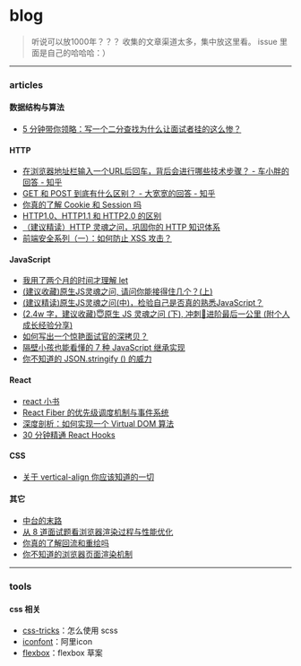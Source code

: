 # blog

> 听说可以放1000年？？？
> 收集的文章渠道太多，集中放这里看。
> issue 里面是自己的哈哈哈：）

---

### articles
#### 数据结构与算法
- [5 分钟带你领略：写一个二分查找为什么让面试者挂的这么惨？](https://juejin.im/post/5d8f6856e51d45784227aca6)

#### HTTP
- [在浏览器地址栏输入一个URL后回车，背后会进行哪些技术步骤？ - 车小胖的回答 - 知乎](https://www.zhihu.com/question/34873227/answer/518086565)
- [GET 和 POST 到底有什么区别？ - 大宽宽的回答 - 知乎](https://www.zhihu.com/question/28586791/answer/767316172)
- [你真的了解 Cookie 和 Session 吗](https://juejin.im/post/5cd9037ee51d456e5c5babca)
- [HTTP1.0、HTTP1.1 和 HTTP2.0 的区别](https://juejin.im/entry/5981c5df518825359a2b9476)
- [（建议精读）HTTP 灵魂之问，巩固你的 HTTP 知识体系](https://juejin.im/post/5e76bd516fb9a07cce750746)
- [前端安全系列（一）：如何防止 XSS 攻击？](https://juejin.im/post/5bad9140e51d450e935c6d64)

#### JavaScript
- [我用了两个月的时间才理解 let](https://zhuanlan.zhihu.com/p/28140450)
- [(建议收藏)原生JS灵魂之问, 请问你能接得住几个？(上)](https://juejin.im/post/5dac5d82e51d45249850cd20)
- [(建议精读)原生JS灵魂之问(中)，检验自己是否真的熟悉JavaScript？](https://juejin.im/post/5dbebbfa51882524c507fddb)
- [(2.4w 字，建议收藏)😇原生 JS 灵魂之问 (下), 冲刺🚀进阶最后一公里 (附个人成长经验分享)](https://juejin.im/post/5dd8b3a851882572f56b578f)
- [如何写出一个惊艳面试官的深拷贝？](https://juejin.im/post/5d6aa4f96fb9a06b112ad5b1)
- [隔壁小孩也能看懂的 7 种 JavaScript 继承实现](https://juejin.im/post/5ceb468af265da1bd1463585)
- [你不知道的 JSON.stringify () 的威力](https://juejin.im/post/5decf09de51d45584d238319)

#### React
- [react 小书](http://huziketang.mangojuice.top/books/react/)
- [React Fiber 的优先级调度机制与事件系统](https://zhuanlan.zhihu.com/p/95443185)
- [深度剖析：如何实现一个 Virtual DOM 算法](https://github.com/livoras/blog/issues/13)
- [30 分钟精通 React Hooks](https://juejin.im/post/5be3ea136fb9a049f9121014)

#### CSS
- [关于 vertical-align 你应该知道的一切](https://juejin.im/post/5e64ee1df265da573e6734ed)

#### 其它
- [中台的末路](https://xargin.com/the-death-of-middleground/)
- [从 8 道面试题看浏览器渲染过程与性能优化](https://juejin.im/post/5e143104e51d45414a4715f7)
- [你真的了解回流和重绘吗](https://juejin.im/post/5c6cb7b4f265da2dae511a3d)
- [你不知道的浏览器页面渲染机制](https://juejin.im/post/5ca0c0abe51d4553a942c17d)

---
### tools

#### css 相关

- [css-tricks](https://css-tricks.com/the-sass-ampersand/)：怎么使用 scss
- [iconfont](https://www.iconfont.cn/)：阿里icon
- [flexbox](https://drafts.csswg.org/css-flexbox-1/#layout-algorithm)：flexbox 草案

